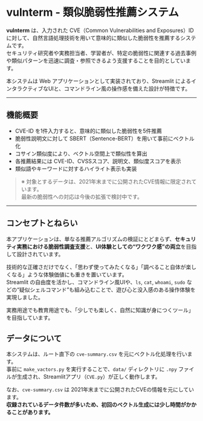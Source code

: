 # vulnterm - 類似脆弱性推薦システム

**vulnterm** は、入力された CVE（Common Vulnerabilities and Exposures）ID に対して、自然言語処理技術を用いて意味的に類似した脆弱性を推薦するシステムです。  
セキュリティ研究者や実務担当者、学習者が、特定の脆弱性に関連する過去事例や類似パターンを迅速に調査・参照できるよう支援することを目的としています。

本システムは Web アプリケーションとして実装されており、Streamlit によるインタラクティブなUIと、コマンドライン風の操作感を備えた設計が特徴です。

---

## 機能概要

- CVE-ID を1件入力すると、意味的に類似した脆弱性を5件推薦  
- 脆弱性説明文に対して SBERT（Sentence-BERT）を用いて事前にベクトル化  
- コサイン類似度により、ベクトル空間上で類似性を算出  
- 各推薦結果には CVE-ID、CVSSスコア、説明文、類似度スコアを表示  
- 類似語やキーワードに対するハイライト表示も実装  

> ※ 対象とするデータは、2021年末までに公開されたCVE情報に限定されています。  
> 最新の脆弱性への対応は今後の拡張で検討中です。

---

## コンセプトとねらい

本アプリケーションは、単なる推薦アルゴリズムの検証にとどまらず、**セキュリティ実務における脆弱性調査支援**と、**UI体験としての“ワクワク感”の両立**を目指して設計されています。

技術的な正確さだけでなく、「思わず使ってみたくなる」「調べること自体が楽しくなる」ような体験価値にも重きを置いています。  
Streamlit の自由度を活かし、コマンドライン風UIや、`ls`, `cat`, `whoami`, `sudo` などの“疑似シェルコマンド”も組み込むことで、遊び心と没入感のある操作体験を実現しました。

実務用途でも教育用途でも、「少しでも楽しく、自然に知識が身につくツール」を目指しています。


## データについて

本システムは、ルート直下の `cve-summary.csv` を元にベクトル化処理を行います。  
事前に `make_vactors.py` を実行することで、`data/` ディレクトリに `.npy` ファイルが生成され、Streamlitアプリ（`CVE.py`）が正しく動作します。

なお、`cve-summary.csv` は 2021年末までに公開されたCVEの情報を元にしています。  
**収録されているデータ件数が多いため、初回のベクトル生成には少し時間がかかることがあります。**
